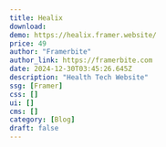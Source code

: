 ```yaml
---
title: Healix
download:
demo: https://healix.framer.website/
price: 49
author: "Framerbite"
author_link: https://framerbite.com
date: 2024-12-30T03:45:26.645Z
description: "Health Tech Website"
ssg: [Framer]
css: []
ui: []
cms: []
category: [Blog]
draft: false
---
```

